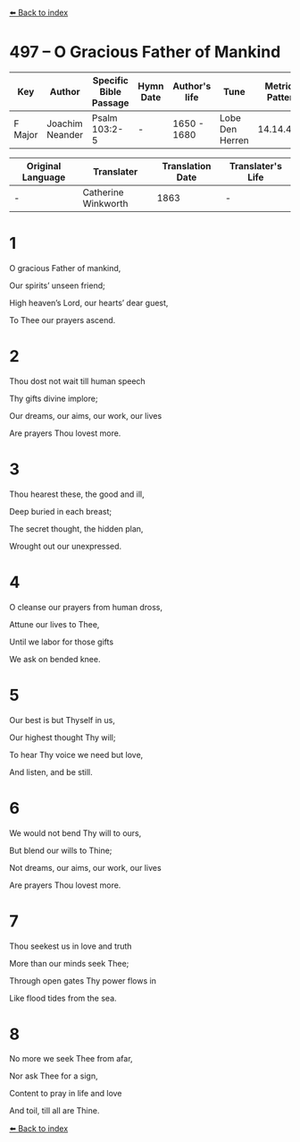 [⬅️ Back to index](../README.md)

# 497 – O Gracious Father of Mankind

Key | Author   | Specific Bible Passage     |Hymn Date |Author's life |Tune |Metrical Pattern   |Composer/Source                                                                                        
-- | --------- | ---------------------------|----------|--------------|-----|-------------------|-------------   
F Major  | Joachim Neander      | Psalm 103:2-5 | -  | 1650 - 1680 | Lobe Den Herren | 14.14.4.7.8 | Chorale Book for England, 1863 

Original Language | Translater | Translation Date   | Translater's Life     
----------------- | --------- | --------------------|-------------   
\-  | Catherine Winkworth      | 1863 | -  | 1827 - 1878 



# 1

O gracious Father of mankind,

Our spirits’ unseen friend;

High heaven’s Lord, our hearts’ dear guest,

To Thee our prayers ascend.



# 2

Thou dost not wait till human speech

Thy gifts divine implore;

Our dreams, our aims, our work, our lives

Are prayers Thou lovest more.



# 3

Thou hearest these, the good and ill,

Deep buried in each breast;

The secret thought, the hidden plan,

Wrought out our unexpressed.



# 4

O cleanse our prayers from human dross,

Attune our lives to Thee,

Until we labor for those gifts

We ask on bended knee.



# 5

Our best is but Thyself in us,

Our highest thought Thy will;

To hear Thy voice we need but love,

And listen, and be still.



# 6

We would not bend Thy will to ours,

But blend our wills to Thine;

Not dreams, our aims, our work, our lives

Are prayers Thou lovest more.



# 7

Thou seekest us in love and truth

More than our minds seek Thee;

Through open gates Thy power flows in

Like flood tides from the sea.



# 8

No more we seek Thee from afar,

Nor ask Thee for a sign,

Content to pray in life and love

And toil, till all are Thine.

[⬅️ Back to index](../README.md)
